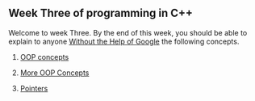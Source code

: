## Week Three of programming in C++ 
Welcome to week Three. By the end of this week, you should be able to explain to anyone [Without the Help of Google](https://fs.blog/feynman-learning-technique/?fbclid=IwAR2K5_BGPVo0QjJXkOIIqNsqcXK4lTskPWJvA0asKQIGtCPWaQBdKmj1Ztg) the following concepts. 

1. [OOP concepts](https://www.javatpoint.com/cpp-oops-concepts)

2. [More OOP Concepts](https://www.google.com/search?q=object+oriented+programming+c)

3. [Pointers](https://www.guru99.com/cpp-pointers.html)